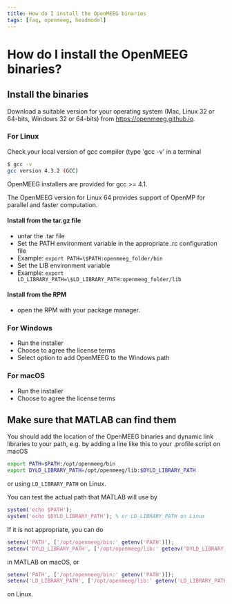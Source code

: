 ```yaml
---
title: How do I install the OpenMEEG binaries
tags: [faq, openmeeg, headmodel]
---
```


# How do I install the OpenMEEG binaries?

## Install the binaries

Download a suitable version for your operating system (Mac, Linux 32 or 64-bits, Windows 32 or 64-bits) from <https://openmeeg.github.io>.

### For Linux

Check your local version of gcc compiler (type 'gcc -v' in a terminal

```bash
$ gcc -v
gcc version 4.3.2 (GCC)
```

OpenMEEG installers are provided for gcc >= 4.1.

The OpenMEEG version for Linux 64 provides support of OpenMP for parallel and faster computation.

#### Install from the tar.gz file

- untar the .tar file
- Set the PATH environment variable in the appropriate .rc configuration file
- Example: `export PATH=\$PATH:openmeeg_folder/bin`
- Set the LIB environment variable
- Example: `export LD_LIBRARY_PATH=\$LD_LIBRARY_PATH:openmeeg_folder/lib`

#### Install from the RPM

- open the RPM with your package manager.

### For Windows

- Run the installer
- Choose to agree the license terms
- Select option to add OpenMEEG to the Windows path

### For macOS

- Run the installer
- Choose to agree the license terms

## Make sure that MATLAB can find them

You should add the location of the OpenMEEG binaries and dynamic link libraries to your path, e.g. by adding a line like this to your .profile script on macOS

```bash
export PATH=$PATH:/opt/openmeeg/bin
export DYLD_LIBRARY_PATH=/opt/openmeeg/lib:$DYLD_LIBRARY_PATH
```

or using `LD_LIBRARY_PATH` on Linux.

You can test the actual path that MATLAB will use by

```matlab
system('echo $PATH');
system('echo $DYLD_LIBRARY_PATH'); % or LD_LIBRARY_PATH on Linux
```

If it is not appropriate, you can do

```matlab
setenv('PATH', ['/opt/openmeeg/bin:' getenv('PATH')]);
setenv('DYLD_LIBRARY_PATH', ['/opt/openmeeg/lib:' getenv('DYLD_LIBRARY_PATH')]);
```

in MATLAB on macOS, or

```matlab
setenv('PATH', ['/opt/openmeeg/bin:' getenv('PATH')]);
setenv('LD_LIBRARY_PATH', ['/opt/openmeeg/lib:' getenv('LD_LIBRARY_PATH')]);
```

on Linux.
